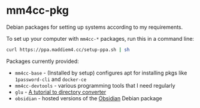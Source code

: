 # mm4cc-pkg

Debian packages for setting up systems according to my requirements.

To set up your computer with `mm4cc-*` packages, run this in a command line:

```bash
curl https://ppa.maddiem4.cc/setup-ppa.sh | sh
```

Packages currently provided:

 * `mm4cc-base` - (Installed by setup) configures apt for installing pkgs like `1password-cli` and `docker-ce`
 * `mm4cc-devtools` - various programming tools that I need regularly
 * `glu` - [A tutorial to directory converter](https://github.com/MaddieM4/glu)
 * `obsidian` - hosted versions of the [Obsidian](https://obsidian.md/) Debian package
